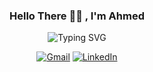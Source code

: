 <div align="center">

<h3>Hello There 👋🏻 , I'm Ahmed </h3>

![Typing SVG](https://readme-typing-svg.demolab.com?font=Fira+Code&weight=500&size=24&color=ff297f&center=true&vCenter=true&width=435&lines=Front+End+Developer;Electrical+Engineer;Passionate+Learner)

[![Gmail](https://img.shields.io/badge/Gmail-D14836?style=for-the-badge&logo=gmail&logoColor=white)](mailto:ahmed.alameldeen.me@gmail.com)
[![LinkedIn](https://img.shields.io/badge/LinkedIn-0077B5?style=for-the-badge&logo=linkedin&logoColor=white)](https://www.linkedin.com/in/ahmedalam98/)
<!--[![](https://img.shields.io/badge/website-000000?style=for-the-badge&logo=About&logoColor=red)](https://www.ahmedalameldeen.me/)-->
